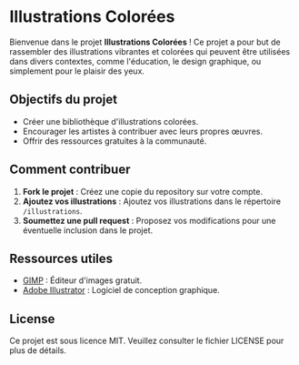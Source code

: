 # Illustrations Colorées

Bienvenue dans le projet **Illustrations Colorées** ! Ce projet a pour but de rassembler des illustrations vibrantes et colorées qui peuvent être utilisées dans divers contextes, comme l'éducation, le design graphique, ou simplement pour le plaisir des yeux.

## Objectifs du projet
- Créer une bibliothèque d'illustrations colorées.
- Encourager les artistes à contribuer avec leurs propres œuvres.
- Offrir des ressources gratuites à la communauté.

## Comment contribuer
1. **Fork le projet** : Créez une copie du repository sur votre compte.
2. **Ajoutez vos illustrations** : Ajoutez vos illustrations dans le répertoire `/illustrations`.
3. **Soumettez une pull request** : Proposez vos modifications pour une éventuelle inclusion dans le projet.

## Ressources utiles
- [GIMP](https://www.gimp.org) : Éditeur d'images gratuit.
- [Adobe Illustrator](https://www.adobe.com/products/illustrator.html) : Logiciel de conception graphique.

## License
Ce projet est sous licence MIT. Veuillez consulter le fichier LICENSE pour plus de détails.
